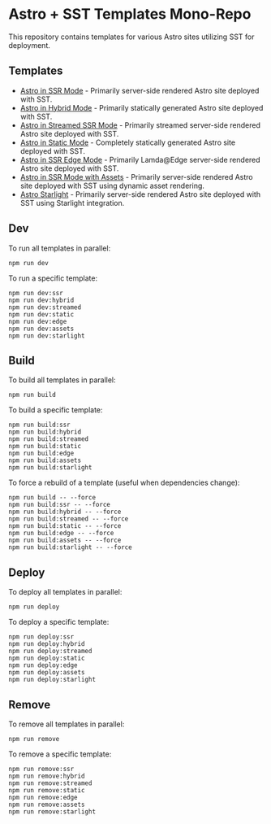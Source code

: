 # Astro + SST Templates Mono-Repo

This repository contains templates for various Astro sites utilizing SST for deployment.

## Templates

- [Astro in SSR Mode](./templates/astro-ssr/) - Primarily server-side rendered Astro site deployed with SST.
- [Astro in Hybrid Mode](./templates/astro-hybrid/) - Primarily statically generated Astro site deployed with SST.
- [Astro in Streamed SSR Mode](./templates/astro-streamed/) - Primarily streamed server-side rendered Astro site deployed with SST.
- [Astro in Static Mode](./templates/astro-static/) - Completely statically generated Astro site deployed with SST.
- [Astro in SSR Edge Mode](./templates/astro-edge/) - Primarily Lamda@Edge server-side rendered Astro site deployed with SST.
- [Astro in SSR Mode with Assets](./templates/astro-assets/) - Primarily server-side rendered Astro site deployed with SST using dynamic asset rendering.
- [Astro Starlight](./templates/astro-starlight/) - Primarily server-side rendered Astro site deployed with SST using Starlight integration.

## Dev

To run all templates in parallel:

```
npm run dev
```

To run a specific template:

```
npm run dev:ssr
npm run dev:hybrid
npm run dev:streamed
npm run dev:static
npm run dev:edge
npm run dev:assets
npm run dev:starlight
```

## Build

To build all templates in parallel:

```
npm run build
```

To build a specific template:

```
npm run build:ssr
npm run build:hybrid
npm run build:streamed
npm run build:static
npm run build:edge
npm run build:assets
npm run build:starlight
```

To force a rebuild of a template (useful when dependencies change):

```
npm run build -- --force
npm run build:ssr -- --force
npm run build:hybrid -- --force
npm run build:streamed -- --force
npm run build:static -- --force
npm run build:edge -- --force
npm run build:assets -- --force
npm run build:starlight -- --force
```

## Deploy

To deploy all templates in parallel:

```
npm run deploy
```

To deploy a specific template:

```
npm run deploy:ssr
npm run deploy:hybrid
npm run deploy:streamed
npm run deploy:static
npm run deploy:edge
npm run deploy:assets
npm run deploy:starlight
```

## Remove

To remove all templates in parallel:

```
npm run remove
```

To remove a specific template:

```
npm run remove:ssr
npm run remove:hybrid
npm run remove:streamed
npm run remove:static
npm run remove:edge
npm run remove:assets
npm run remove:starlight
```

